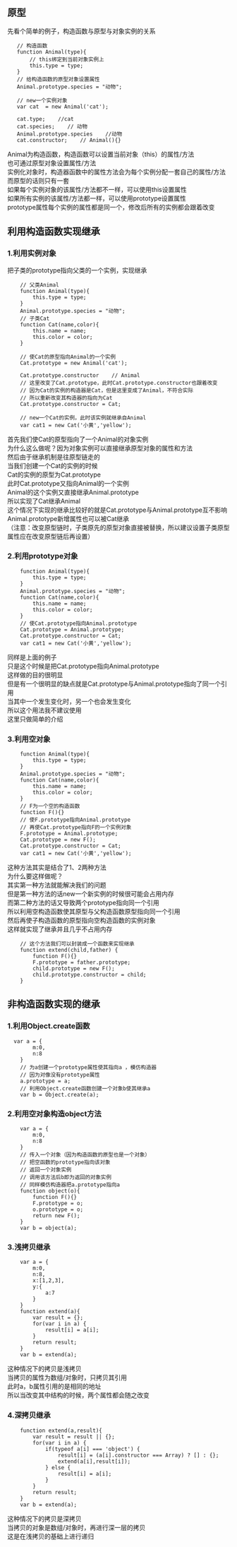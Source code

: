 ## 原型
 先看个简单的例子，构造函数与原型与对象实例的关系
 
 ```
    // 构造函数
    function Animal(type){
        // this绑定到当前对象实例上
        this.type = type;
    }
    // 给构造函数的原型对象设置属性
    Animal.prototype.species = "动物";

    // new一个实例对象
    var cat  = new Animal('cat');

    cat.type;    //cat
    cat.species;    // 动物
    Animal.prototype.species    //动物
    cat.constructor;    // Animal(){}
```

Animal为构造函数，构造函数可以设置当前对象（this）的属性/方法  
也可通过原型对象设置属性/方法  
实例化对象时，构造器函数中的属性方法会为每个实例分配一套自己的属性/方法  
而原型的话则只有一套  
如果每个实例对象的该属性/方法都不一样，可以使用this设置属性  
如果所有实例的该属性/方法都一样，可以使用prototype设置属性  
prototype属性每个实例的属性都是同一个，修改后所有的实例都会跟着改变  

## 利用构造函数实现继承
### 1.利用实例对象
把子类的prototype指向父类的一个实例，实现继承

```
    // 父类Animal
    function Animal(type){
        this.type = type;
    }
    Animal.prototype.species = "动物";
    // 子类Cat
    function Cat(name,color){
        this.name = name;
        this.color = color;
    }

    // 使Cat的原型指向Animal的一个实例
    Cat.prototype = new Animal('cat');

    Cat.prototype.constructor    // Animal
    // 这里改变了Cat.prototype，此时Cat.prototype.constructor也跟着改变
    // 因为Cat的实例的构造器是Cat，但是这里变成了Animal，不符合实际
    // 所以重新改变其构造器的指向为Cat
    Cat.prototype.constructor = Cat;

    // new一个Cat的实例，此时该实例就继承自Animal
    var cat1 = new Cat('小黄','yellow');
```

首先我们使Cat的原型指向了一个Animal的对象实例  
为什么这么做呢？因为对象实例可以直接继承原型对象的属性和方法  
然后由于继承机制是往原型链走的  
当我们创建一个Cat的实例的时候  
Cat的实例的原型为Cat.prototype  
此时Cat.prototype又指向Animal的一个实例  
Animal的这个实例又直接继承Animal.prototype  
所以实现了Cat继承Animal  
这个情况下实现的继承比较好的就是Cat.prototype与Animal.prototype互不影响  
Animal.prototype新增属性也可以被Cat继承  
（注意：改变原型链时，子类原先的原型对象直接被替换，所以建议设置子类原型属性应在改变原型链后再设置）  

### 2.利用prototype对象
```
    function Animal(type){
        this.type = type;
    }
    Animal.prototype.species = "动物";
    function Cat(name,color){
        this.name = name;
        this.color = color;
    }
    // 使Cat.prototype指向Animal.prototype
    Cat.prototype = Animal.prototype;
    Cat.prototype.constructor = Cat;
    var cat1 = new Cat('小黄','yellow');
```

同样是上面的例子  
只是这个时候是把Cat.prototype指向Animal.prototype  
这样做的目的很明显  
但是有一个很明显的缺点就是Cat.prototype与Animal.prototype指向了同一个引用  
当其中一个发生变化时，另一个也会发生变化  
所以这个用法我不建议使用  
这里只做简单的介绍  

### 3.利用空对象
```
    function Animal(type){
        this.type = type;
    }
    Animal.prototype.species = "动物";
    function Cat(name,color){
        this.name = name;
        this.color = color;
    }
    // F为一个空的构造函数
    function F(){}
    // 使F.prototype指向Animal.prototype
    // 再使Cat.prototype指向F的一个实例对象
    F.prototype = Animal.prototype;
    Cat.prototype = new F();
    Cat.prototype.constructor = Cat;
    var cat1 = new Cat('小黄','yellow');
```

这种方法其实是结合了1、2两种方法  
为什么要这样做呢？  
其实第一种方法就能解决我们的问题  
但是第一种方法的话new一个新实例的时候很可能会占用内存  
而第二种方法的话又导致两个prototype指向同一个引用  
所以利用空构造函数使其原型与父构造函数原型指向同一个引用  
然后再使子构造函数的原型指向空构造函数的实例对象  
这样就实现了继承并且几乎不占用内存  

```
    // 这个方法我们可以封装成一个函数来实现继承
    function extend(child,father) {
        function F(){}
        F.prototype = father.prototype;
        child.prototype = new F();
        child.prototype.constructor = child;
    }
```
## 非构造函数实现的继承
### 1.利用Object.create函数
```
  var a = {
        m:0,
        n:8
    }
    // 为a创建一个prototype属性使其指向a ，模仿构造器
    // 因为对像没有prototype属性
    a.prototype = a;
    // 利用Object.create函数创建一个对象b使其继承a
    var b = Object.create(a);
```
### 2.利用空对象构造object方法
```
    var a = {
        m:0,
        n:8
    }
    // 传入一个对象（因为构造函数的原型也是一个对象）
    // 把空函数的prototype指向该对象
    // 返回一个对象实例
    // 调用该方法后b即为返回的对象实例
    // 同样模仿构造器把a.prototype指向a
    function object(o){
        function F(){}
        F.prototype = o;
        o.prototype = o;
        return new F();
    }
    var b = object(a);
```
### 3.浅拷贝继承
```
    var a = {
        m:0,
        n:8,
        x:[1,2,3],
        y:{
            a:7
        }
    }
    function extend(a){
        var result = {};
        for(var i in a) {
            result[i] = a[i];
        }
        return result;
    }
    var b = extend(a);
```
这种情况下的拷贝是浅拷贝  
当拷贝的属性为数组/对象时，只拷贝其引用  
此时a，b属性引用的是相同的地址  
所以当改变其中结构的时候，两个属性都会随之改变  

### 4.深拷贝继承
```
    function extend(a,result){
        var result = result || {};
        for(var i in a) {
            if(typeof a[i] === 'object') {
                result[i] = (a[i].constructor === Array) ? [] : {};
                extend(a[i],result[i]);
            } else {
                result[i] = a[i];
            }
        }
        return result;
    }
    var b = extend(a);
```
这种情况下的拷贝是深拷贝  
当拷贝的对象是数组/对象时，再进行深一层的拷贝  
这是在浅拷贝的基础上进行递归  
